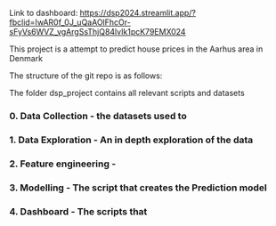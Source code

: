 Link to dashboard: https://dsp2024.streamlit.app/?fbclid=IwAR0f_0J_uQaAOlFhcOr-sFyVs6WVZ_vgArgSsThjQ84lvIk1pcK79EMX024

This project is a attempt to predict house prices in the Aarhus area in Denmark

The structure of the git repo is as follows:

The folder dsp_project contains all relevant scripts and datasets

### 0. Data Collection - the datasets used to 
### 1. Data Exploration - An in depth exploration of the data
### 2. Feature engineering - 
### 3. Modelling - The script that creates the Prediction model
### 4. Dashboard - The scripts that 



